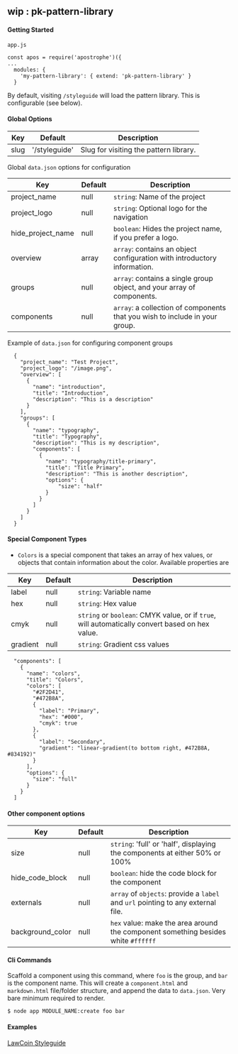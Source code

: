 ## wip : pk-pattern-library

#### Getting Started

```
app.js

const apos = require('apostrophe')({
...
  modules: {
    'my-pattern-library': { extend: 'pk-pattern-library' }
  }
```

By default, visiting `/styleguide` will load the pattern library. This is configurable (see below).


#### Global Options

Key | Default | Description
---|---|---
slug | '/styleguide' | Slug for visiting the pattern library.

Global `data.json` options for configuration

Key | Default | Description
---|---|---
project_name | null | `string`: Name of the project
project_logo | null | `string`: Optional logo for the navigation
hide_project_name | null | `boolean`: Hides the project name, if you prefer a logo.
overview | array | `array`: contains an object configuration with introductory information.
groups | null | `array`: contains a single group object, and your array of components.
components | null | `array`: a collection of components that you wish to include in your group.

Example of `data.json` for configuring component groups
```
  {
    "project_name": "Test Project",
    "project_logo": "/image.png",
    "overview": [
      {
        "name": "introduction",
        "title": "Introduction",
        "description": "This is a description"
      }
    ],
    "groups": [
      {
        "name": "typography",
        "title": "Typography",
        "description": "This is my description",
        "components": [
          {
            "name": "typography/title-primary",
            "title": "Title Primary",
            "description": "This is another description",
            "options": {
                "size": "half"
            }
          }
        ]
      }
    ]
  }
```

#### Special Component Types
- `Colors` is a special component that takes an array of hex values, or objects that contain information about the color. Available properties are

Key | Default | Description
---|---|---
label | null | `string`: Variable name
hex | null | `string`: Hex value
cmyk | null | `string` or `boolean`: CMYK value, or if `true`, will automatically convert based on hex value.
gradient | null | `string`: Gradient css values
```
  "components": [
    {
      "name": "colors",
      "title": "Colors",
      "colors": [
        "#2F2D41",
        "#472B8A",
        {
          "label": "Primary",
          "hex": "#000",
          "cmyk": true
        },
        {
          "label": "Secondary",
          "gradient": "linear-gradient(to bottom right, #472B8A, #834192)"
        }
      ],
      "options": {
        "size": "full"
      }
    }
  ]
```

#### Other component options

Key | Default | Description
---|---|---
size | null | `string`: 'full' or 'half', displaying the components at either 50% or 100%
hide_code_block | null | `boolean`: hide the code block for the component
externals | null | `array` of `objects`: provide a `label` and `url` pointing to any external file.
background_color | null | `hex` value: make the area around the component something besides white `#ffffff`

#### Cli Commands

Scaffold a component using this command, where `foo` is the group, and `bar` is the component name. This will create a `component.html` and `markdown.html` file/folder structure, and append the data to `data.json`. Very bare minimum required to render.

```
$ node app MODULE_NAME:create foo bar
```

#### Examples

[LawCoin Styleguide](http://lawcoin.punkave.net/styleguide)
